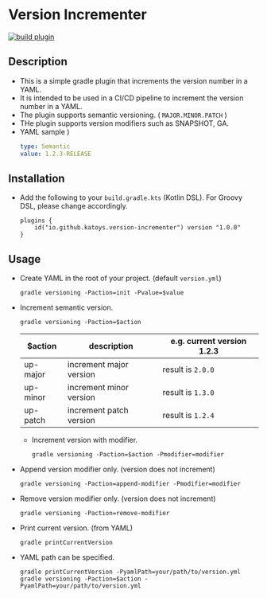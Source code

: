 # Version Incrementer

[![build plugin](https://github.com/katoys/version-incrementer/actions/workflows/build-plugin.yml/badge.svg?branch=main)](https://github.com/katoys/version-incrementer/actions/workflows/build-plugin.yml)

## Description

- This is a simple gradle plugin that increments the version number in a YAML.
- It is intended to be used in a CI/CD pipeline to increment the version number in a YAML.
- The plugin supports semantic versioning. ( `MAJOR.MINOR.PATCH` )
- THe plugin supports version modifiers such as SNAPSHOT, GA.
- YAML sample )
  ```yaml
  type: Semantic
  value: 1.2.3-RELEASE
  ```

## Installation

- Add the following to your `build.gradle.kts` (Kotlin DSL). For Groovy DSL, please change accordingly.
    ```
    plugins {
        id("io.github.katoys.version-incrementer") version "1.0.0"
    }
    ```

## Usage

- Create YAML in the root of your project. (default `version.yml`)
    ```console
    gradle versioning -Paction=init -Pvalue=$value
    ```
- Increment semantic version.
    ```console
    gradle versioning -Paction=$action
    ```
  | $action       | description             | e.g. current version 1.2.3 |
  |---------------|-------------------------|----------------------------|
  | up-major      | increment major version | result is `2.0.0`          |
  | up-minor      | increment minor version | result is `1.3.0`          |
  | up-patch      | increment patch version | result is `1.2.4`          |

  - Increment version with modifier.
      ```console
      gradle versioning -Paction=$action -Pmodifier=modifier
      ```
- Append version modifier only. (version does not increment)
    ```console
    gradle versioning -Paction=append-modifier -Pmodifier=modifier
    ```
- Remove version modifier only. (version does not increment)
    ```console
    gradle versioning -Paction=remove-modifier
    ```
- Print current version. (from YAML)
    ```console
    gradle printCurrentVersion
    ```
- YAML path can be specified.
    ```console
    gradle printCurrentVersion -PyamlPath=your/path/to/version.yml
    gradle versioning -Paction=$action -PyamlPath=your/path/to/version.yml
    ```

